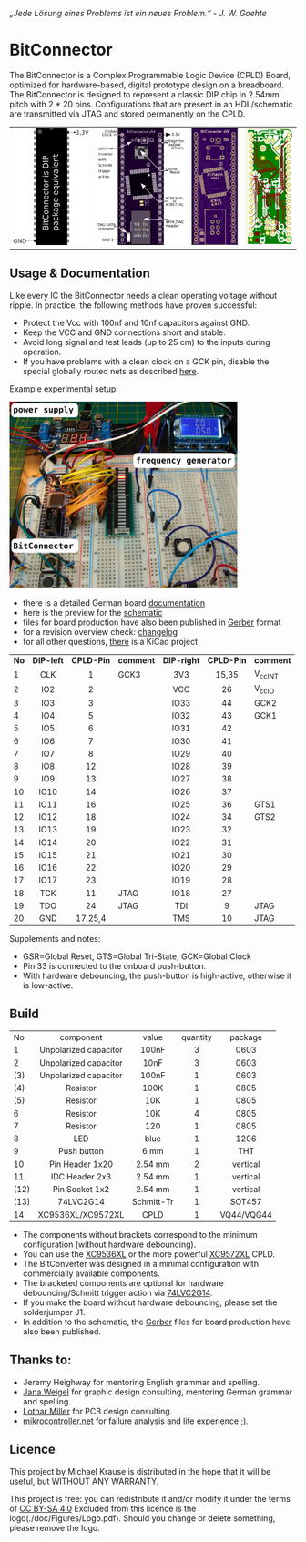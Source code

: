 *„Jede Lösung eines Problems ist ein neues Problem.“ - J. W. Goehte*

# BitConnector

The BitConnector is a Complex Programmable Logic Device (CPLD) Board, optimized for hardware-based, digital prototype design on a breadboard.
The BitConnector is designed to represent a classic DIP chip in 2.54mm pitch with 2 * 20 pins. 
Configurations that are present in an HDL/schematic are transmitted via JTAG and stored permanently on the CPLD.

<table><tr>
<td>   <img alt="BitConnector PCB layout" src="doc/Figures/package_equivalent.png"> </td>
<td>   <img alt="BitConnector" src="doc/Figures/BitConnector6P.png"> </td>
<td>   <img alt="BitConnector circuit board" src="doc/Figures/BitConnector v4X_F.png"> </td>
<td>   <img alt="BitConnector PCB layout" src="doc/Figures/BitConnector v4X_F2.png"> </td>
</tr></table>

## Usage & Documentation

Like every IC the BitConnector needs a clean operating voltage without ripple.
In practice, the following methods have proven successful:

- Protect the Vcc with 100nf and 10nf capacitors against GND.
- Keep the VCC and GND connections short and stable.
- Avoid long signal and test leads (up to 25 cm) to the inputs during operation.
- If you have problems with a clean clock on a GCK pin, disable the special globally routed nets as described [here](https://www.xilinx.com/support/documentation/sw_manuals/help/iseguide/mergedProjects/destech/html/cd_using_global_nets.htm).


Example experimental setup:

<img src="doc/Figures/development_environment.png" width="400"/>

- there is a detailed German board [documentation](./BitConnector/doc/Board_Doc_German.pdf)
- here is the preview for the [schematic](./BitConnector/doc/schematic_v5Xe.pdf)
- files for board production have also been published in [Gerber](./BitConnector/gerbers/gerbers_v5Xe.zip) format
- for a revision overview check: [changelog](./BitConnector/changelog.txt)
- for all other questions, [there](https://github.com/1ux/BitConnector/archive/master.zip) is a KiCad project

|    |           |          |           |            |          |                   |
| :- | :-------: | :------: | :-------- | :--------: | :------: | :---------------- |
| **No** | **DIP-left**  | **CPLD-Pin** | **comment**   | **DIP-right**  | **CPLD-Pin** | **comment** |
| 1  |    CLK    |    1     | GCK3      |    3V3     |  15,35   | V<sub>ccINT</sub> |
| 2  |    IO2    |    2     |           |    VCC     |    26    | V<sub>ccIO</sub>  |
| 3  |    IO3    |    3     |           |    IO33    |    44    | GCK2              |
| 4  |    IO4    |    5     |           |    IO32    |    43    | GCK1              |
| 5  |    IO5    |    6     |           |    IO31    |    42    |                   |
| 6  |    IO6    |    7     |           |    IO30    |    41    |                   |
| 7  |    IO7    |    8     |           |    IO29    |    40    |                   |
| 8  |    IO8    |    12    |           |    IO28    |    39    |                   |
| 9  |    IO9    |    13    |           |    IO27    |    38    |                   |
| 10 |   IO10    |    14    |           |    IO26    |    37    |                   |
| 11 |   IO11    |    16    |           |    IO25    |    36    | GTS1              |
| 12 |   IO12    |    18    |           |    IO24    |    34    | GTS2              |
| 13 |   IO13    |    19    |           |    IO23    |    32    |                   |
| 14 |   IO14    |    20    |           |    IO22    |    31    |                   |
| 15 |   IO15    |    21    |           |    IO21    |    30    |                   |
| 16 |   IO16    |    22    |           |    IO20    |    29    |                   |
| 17 |   IO17    |    23    |           |    IO19    |    28    |                   |
| 18 |    TCK    |    11    | JTAG      |    IO18    |    27    |                   |
| 19 |    TDO    |    24    | JTAG      |    TDI     |    9     | JTAG              |
| 20 |    GND    | 17,25,4  |           |    TMS     |    10    | JTAG              |

Supplements and notes:

- GSR=Global Reset, GTS=Global Tri-State, GCK=Global Clock
- Pin 33 is connected to the onboard push-button.
- With hardware debouncing, the push-button is high-active, otherwise it is low-active.

## Build

|       |                               |               |               |               |
| :-    | :---------------------------: | :--------:    | :---------:   |   :---------: |
|   No  |   component                   |  value        |   quantity    |   package     |
|   1   |   Unpolarized capacitor       |   100nF       |   3           |   0603        |
|   2   |   Unpolarized capacitor       |   10nF        |   3           |   0603        |
|  (3)  |   Unpolarized capacitor       |   100nF       |   1           |   0603        |
|  (4)  |   Resistor                    |   100K        |   1           |   0805        |
|  (5)  |   Resistor                    |   10K         |   1           |   0805        |
|   6   |   Resistor                    |   10K         |   4           |   0805        |
|   7   |   Resistor                    |   120         |   1           |   0805        |
|   8   |   LED                         |   blue        |   1           |   1206        |
|   9   |   Push button                 |   6 mm        |   1           |   THT         |
|   10  |   Pin Header 1x20             |   2.54 mm     |   2           |   vertical    |
|   11  |   IDC Header 2x3              |   2.54 mm     |   1           |   vertical    |
|  (12) |   Pin Socket 1x2              |   2.54 mm     |   1           |   vertical    |
|  (13) |   74LVC2G14                   |   Schmitt-Tr  |   1           |   SOT457      |
|   14  |   XC9536XL/XC9572XL           |   CPLD        |   1           |   VQ44/VQG44  |

- The components without brackets correspond to the minimum configuration (without hardware debouncing).
- You can use the [XC9536XL](https://www.xilinx.com/support/documentation/data_sheets/ds058.pdf) or the more powerful [XC9572XL](https://www.xilinx.com/support/documentation/data_sheets/ds057.pdf) CPLD.
- The BitConverter was designed in a minimal configuration with commercially available components.
- The bracketed components are optional for hardware debouncing/Schmitt trigger action via [74LVC2G14](https://assets.nexperia.com/documents/data-sheet/74LVC2G14.pdf).
- If you make the board without hardware debouncing, please set the solderjumper J1.
- In addition to the schematic, the [Gerber](https://github.com/1ux/BitConnector/raw/master/gerbers/gerbers_v5X.zip) files for board production have also been published.

## Thanks to:

- Jeremy Heighway for mentoring English grammar and spelling.
- [Jana Weigel](https://janaweigel.wordpress.com/) for graphic design consulting, mentoring German grammar and spelling.
- [Lothar Miller](http://www.lothar-miller.de/) for PCB design consulting.
- [mikrocontroller.net](https://www.mikrocontroller.net/topic/492067) for failure analysis and life experience ;).

## Licence
This project by Michael Krause is distributed in the hope that it will be useful, but WITHOUT ANY WARRANTY.

This project is free: you can redistribute it and/or modify
it under the terms of [CC BY-SA 4.0](https://creativecommons.org/licenses/by-sa/4.0/deed.de)
Excluded from this licence is the logo(./doc/Figures/Logo.pdf).
Should you change or delete something, please remove the logo.
